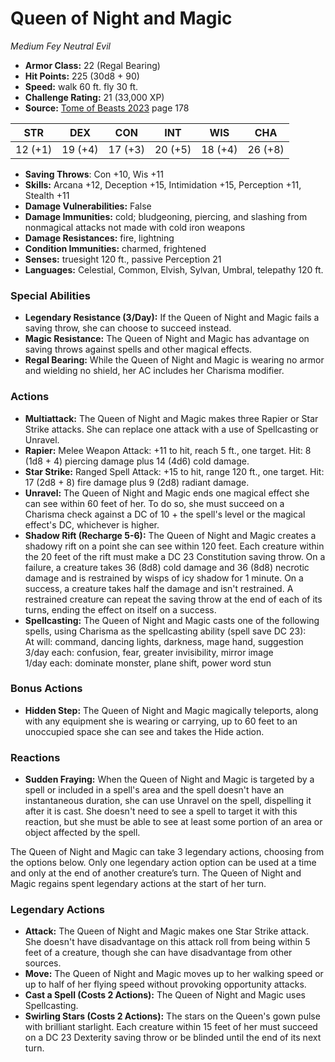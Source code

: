 # Queen of Night and Magic

*Medium* *Fey* *Neutral Evil*

- **Armor Class:** 22 (Regal Bearing)
- **Hit Points:** 225 (30d8 + 90)
- **Speed:** walk 60 ft. fly 30 ft.
- **Challenge Rating:** 21 (33,000 XP)
- **Source:** [Tome of Beasts 2023](https://koboldpress.com/kpstore/product/tome-of-beasts-1-2023-edition/) page 178

| STR | DEX | CON | INT | WIS | CHA |
| --- | --- | --- | --- | --- | --- |
| 12 (+1) | 19 (+4) | 17 (+3) | 20 (+5) | 18 (+4) | 26 (+8) |

- **Saving Throws**: Con +10, Wis +11
- **Skills:** Arcana +12, Deception +15, Intimidation +15, Perception +11, Stealth +11
- **Damage Vulnerabilities:** False
- **Damage Immunities:** cold; bludgeoning, piercing, and slashing from nonmagical attacks not made with cold iron weapons
- **Damage Resistances:** fire, lightning
- **Condition Immunities:** charmed, frightened
- **Senses:** truesight 120 ft., passive Perception 21
- **Languages:** Celestial, Common, Elvish, Sylvan, Umbral, telepathy 120 ft.

### Special Abilities

- **Legendary Resistance (3/Day):** If the Queen of Night and Magic fails a saving throw, she can choose to succeed instead.
- **Magic Resistance:** The Queen of Night and Magic has advantage on saving throws against spells and other magical effects.
- **Regal Bearing:** While the Queen of Night and Magic is wearing no armor and wielding no shield, her AC includes her Charisma modifier.

### Actions

- **Multiattack:** The Queen of Night and Magic makes three Rapier or Star Strike attacks. She can replace one attack with a use of Spellcasting or Unravel.
- **Rapier:** Melee Weapon Attack: +11 to hit, reach 5 ft., one target. Hit: 8 (1d8 + 4) piercing damage plus 14 (4d6) cold damage.
- **Star Strike:** Ranged Spell Attack: +15 to hit, range 120 ft., one target. Hit: 17 (2d8 + 8) fire damage plus 9 (2d8) radiant damage.
- **Unravel:** The Queen of Night and Magic ends one magical effect she can see within 60 feet of her. To do so, she must succeed on a Charisma check against a DC of 10 + the spell's level or the magical effect's DC, whichever is higher.
- **Shadow Rift (Recharge 5-6):** The Queen of Night and Magic creates a shadowy rift on a point she can see within 120 feet. Each creature within the 20 feet of the rift must make a DC 23 Constitution saving throw. On a failure, a creature takes 36 (8d8) cold damage and 36 (8d8) necrotic damage and is restrained by wisps of icy shadow for 1 minute. On a success, a creature takes half the damage and isn't restrained. A restrained creature can repeat the saving throw at the end of each of its turns, ending the effect on itself on a success.
- **Spellcasting:** The Queen of Night and Magic casts one of the following spells, using Charisma as the spellcasting ability (spell save DC 23):<br>At will: command, dancing lights, darkness, mage hand, suggestion<br>3/day each: confusion, fear, greater invisibility, mirror image<br>1/day each: dominate monster, plane shift, power word stun

### Bonus Actions

- **Hidden Step:** The Queen of Night and Magic magically teleports, along with any equipment she is wearing or carrying, up to 60 feet to an unoccupied space she can see and takes the Hide action.

### Reactions

- **Sudden Fraying:** When the Queen of Night and Magic is targeted by a spell or included in a spell's area and the spell doesn't have an instantaneous duration, she can use Unravel on the spell, dispelling it after it is cast. She doesn't need to see a spell to target it with this reaction, but she must be able to see at least some portion of an area or object affected by the spell.

The Queen of Night and Magic can take 3 legendary actions, choosing from the options below. Only one legendary action option can be used at a time and only at the end of another creature’s turn. The Queen of Night and Magic regains spent legendary actions at the start of her turn.

### Legendary Actions

- **Attack:** The Queen of Night and Magic makes one Star Strike attack. She doesn't have disadvantage on this attack roll from being within 5 feet of a creature, though she can have disadvantage from other sources.
- **Move:** The Queen of Night and Magic moves up to her walking speed or up to half of her flying speed without provoking opportunity attacks.
- **Cast a Spell (Costs 2 Actions):** The Queen of Night and Magic uses Spellcasting.
- **Swirling Stars (Costs 2 Actions):** The stars on the Queen's gown pulse with brilliant starlight. Each creature within 15 feet of her must succeed on a DC 23 Dexterity saving throw or be blinded until the end of its next turn.
